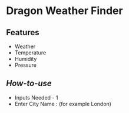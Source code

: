# Dragon Weather Finder #

## Features
   * Weather
   * Temperature
   * Humidity
   * Pressure

## *How-to-use*
   * Inputs Needed  - 1
   * Enter City Name : (for example London)
